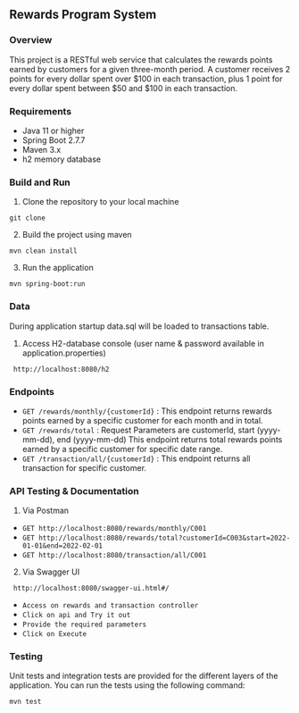##  Rewards Program System

### Overview
This project is a RESTful web service that calculates the rewards points earned by customers for a given three-month period. A customer receives 2 points for every dollar spent over $100 in each transaction, plus 1 point for every dollar spent between $50 and $100 in each transaction.

### Requirements
- Java 11 or higher
- Spring Boot 2.7.7
- Maven 3.x
- h2 memory database

### Build and Run
1. Clone the repository to your local machine
```shell
git clone 
```
2. Build the project using maven
```shell
mvn clean install
```
3. Run the application 

```shell
mvn spring-boot:run
```

### Data
During application startup data.sql will be loaded to transactions table. 
1. Access H2-database console (user name & password available in application.properties)
```shell
 http://localhost:8080/h2
```

### Endpoints

- `GET /rewards/monthly/{customerId}` : This endpoint returns rewards points earned by a specific customer for each month and in total.
- `GET /rewards/total` : Request Parameters are customerId, start (yyyy-mm-dd), end (yyyy-mm-dd) This endpoint returns total rewards points earned by a specific customer for specific date range.
- `GET /transaction/all/{customerId}` : This endpoint returns all transaction for specific customer.

### API Testing & Documentation
1. Via Postman 
- `GET http://localhost:8080/rewards/monthly/C001`
- `GET http://localhost:8080/rewards/total?customerId=C003&start=2022-01-01&end=2022-02-01`
- `GET http://localhost:8080/transaction/all/C001`

2. Via Swagger UI 

```shell
 http://localhost:8080/swagger-ui.html#/
```

- `Access on rewards and transaction controller`
- `Click on api and Try it out`
- `Provide the required parameters`
- `Click on Execute`
### Testing

Unit tests and integration tests are provided for the different layers of the application. You can run the tests using the following command:

```shell
mvn test
```